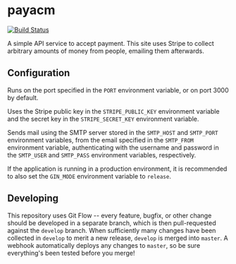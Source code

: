 # payacm

[![Build Status](https://travis-ci.org/acmumn/payacm.svg?branch=develop)](https://travis-ci.org/acmumn/payacm)

A simple API service to accept payment. This site uses Stripe to collect
arbitrary amounts of money from people, emailing them afterwards.

## Configuration

Runs on the port specified in the `PORT` environment variable, or on port 3000
by default.

Uses the Stripe public key in the `STRIPE_PUBLIC_KEY` environment variable and
the secret key in the `STRIPE_SECRET_KEY` environment variable.

Sends mail using the SMTP server stored in the `SMTP_HOST` and `SMTP_PORT`
environment variables, from the email specified in the `SMTP_FROM` environment
variable, authenticating with the username and password in the `SMTP_USER` and
`SMTP_PASS` environment variables, respectively.

If the application is running in a production environment, it is recommended to
also set the `GIN_MODE` environment variable to `release`.

## Developing

This repository uses Git Flow -- every feature, bugfix, or other change should
be developed in a separate branch, which is then pull-requested against the
`develop` branch. When sufficiently many changes have been collected in
`develop` to merit a new release, `develop` is merged into `master`. A webhook
automatically deploys any changes to `master`, so be sure everything's been
tested before you merge!
